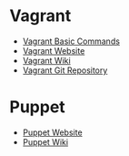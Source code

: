 # Vagrant
- [Vagrant Basic Commands](https://github.com/hugoledra/Help-and-Manuals/blob/master/Vagrant%20Comandos%20Basicos.txt)
- [Vagrant Website](https://www.vagrantup.com/)
- [Vagrant Wiki](https://en.wikipedia.org/wiki/Vagrant_(software))
- [Vagrant Git Repository](https://github.com/hashicorp/vagrant)
# Puppet
- [Puppet Website](https://puppet.com/)
- [Puppet Wiki](https://en.wikipedia.org/wiki/Puppet_(company))
